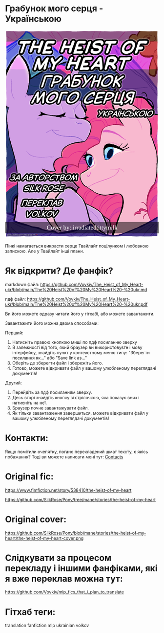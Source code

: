 # Грабунок мого серця - Українською
![обкладинка](https://github.com/Vovkiv/The_Heist_of_My_Heart-ukr/blob/main/src/cover-ukr.png?raw=true)

Пінкі намагається викрасти серце Твайлайт поцілунком і любовною запискою. Але у Твайлайт інші плани.

# Як відкрити? Де фанфік?
markdown файл: https://github.com/Vovkiv/The_Heist_of_My_Heart-ukr/blob/main/The%20Heist%20of%20My%20Heart%20-%20ukr.md

пдф файл: https://github.com/Vovkiv/The_Heist_of_My_Heart-ukr/blob/main/The%20Heist%20of%20My%20Heart%20-%20ukr.pdf

Ви його можете одразу читати його у гітхабі, або можете завантажити.

Завантажити його можна двома способами:

Перший:

1. Натисніть правою кнопкою миші по пдф посиланню зверху
2. В залежності від того, який браузер ви використовуєте і мову інтерфейсу, знайдіть пункт у контекстному меню типу: "Зберегти посилання як..." або "Save link as..."
3. Оберіть де зберегти файл і збережіть його.
4. Готово, можете відкривати файл у вашому улюбленому переглядачі документів!

Другий:

1. Перейдіть за пдф посиланням зверху.
2. Десь вгорі знайдіть кнопку зі стрілочкою, яка показує вниз і натисніть на неї.
3. Браузер почне завантажувати файл.
4. Як тільки завантаження завершиться, можете відкривати файл у вашому улюбленому переглядачі документів!

# Контакти:
Якщо помітили очепятку, погано перекладений шмат тексту, є якісь побажання?
Тоді ви можете написати мені тут: [Contacts](https://github.com/Vovkiv/mlp_fics_that_i_plan_to_translate/tree/main#contacts)

# Original fic:
https://www.fimfiction.net/story/538410/the-heist-of-my-heart

https://github.com/SilkRose/Pony/tree/mane/stories/the-heist-of-my-heart

# Original cover:
https://github.com/SilkRose/Pony/blob/mane/stories/the-heist-of-my-heart/the-heist-of-my-heart-cover.png

# Слідкувати за процесом перекладу і іншими фанфіками, які я вже переклав можна тут:
https://github.com/Vovkiv/mlp_fics_that_i_plan_to_translate

# Гітхаб теги:
translation fanfiction mlp ukrainian volkov
